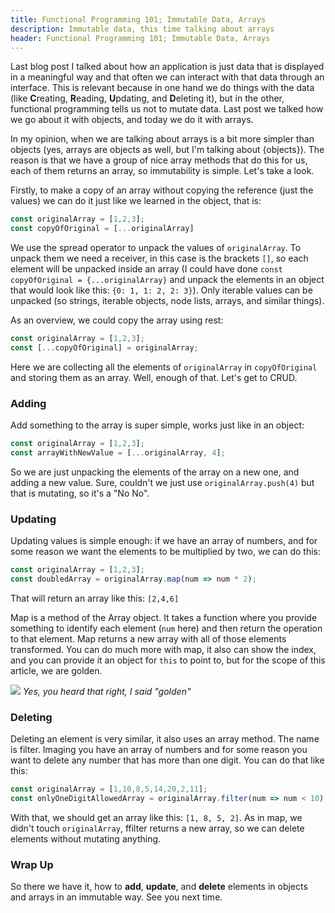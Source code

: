 ```yaml
---
title: Functional Programming 101; Immutable Data, Arrays
description: Immutable data, this time talking about arrays
header: Functional Programming 101; Immutable Data, Arrays
---
```


Last blog post I talked about how an application is just data that is displayed in a meaningful way and that often we can interact with that data through an interface. This is relevant because in one hand we do things with the data (like **C**reating, **R**eading, **U**pdating, and **D**eleting it), but in the other, functional programming tells us not to mutate data. Last post we talked how we go about it with objects, and today we do it with arrays.


In my opinion, when we are talking about arrays is a bit more simpler than objects (yes, arrays are objects as well, but I'm talking about {objects}). The reason is that we have a group of nice array methods that do this for us, each of them returns an array, so immutability is simple. Let's take a look.


Firstly, to make a copy of an array without copying the reference (just the values) we can do it just like we learned in the object, that is: 


```javascript
const originalArray = [1,2,3];
const copyOfOriginal = [...originalArray]
```

We use the spread operator to unpack the values of `originalArray`. To unpack them we need a receiver, in this case is the brackets `[]`, so each element will be unpacked inside an array (I could have done `const copyOfOriginal = {...originalArray}` and unpack the elements in an object that would look like this: `{0: 1, 1: 2, 2: 3}`). Only iterable values can be unpacked (so strings, iterable objects, node lists, arrays, and similar things).


As an overview, we could copy the array using rest:


```javascript
const originalArray = [1,2,3];
const [...copyOfOriginal] = originalArray;
```

Here we are collecting all the elements of `originalArray` in `copyOfOriginal` and storing them as an array. Well, enough of that. Let's get to CRUD.


### Adding

Add something to the array is super simple, works just like in an object:


```javascript
const originalArray = [1,2,3];
const arrayWithNewValue = [...originalArray, 4];
```

So we are just unpacking the elements of the array on a new one, and adding a new value. Sure, couldn't we just use `originalArray.push(4)` but that is mutating, so it's a "No No".


### Updating


Updating values is simple enough: if we have an array of numbers, and for some reason we want the elements to be multiplied by two, we can do this:


```javascript
const originalArray = [1,2,3];
const doubledArray = originalArray.map(num => num * 2);
```

That will return an array like this: `[2,4,6]`

Map is a method of the Array object. It takes a function where you provide something to identify each element (`num` here) and then return the operation to that element. Map returns a new array with all of those elements transformed. You can do much more with map, it also can show the index, and you can provide it an object for `this` to point to, but for the scope of this article, we are golden.


![](https://i.pinimg.com/originals/35/6d/a7/356da79e0ba47fdf8a5650dcea80ab7b.jpg)
*Yes, you heard that right, I said "golden"*


### Deleting


Deleting an element is very similar, it also uses an array method. The name is filter. Imaging you have an array of numbers and for some reason you want to delete any number that has more than one digit. You can do that like this:

```javascript
const originalArray = [1,10,8,5,14,20,2,11];
const onlyOneDigitAllowedArray = originalArray.filter(num => num < 10);
```

With that, we should get an array like this: `[1, 8, 5, 2]`. As in map, we didn't touch `originalArray`, ffilter returns a new array, so we can delete elements without mutating anything.


### Wrap Up


So there we have it, how to **add**, **update**, and **delete** elements in objects and arrays in an immutable way. See you next time.